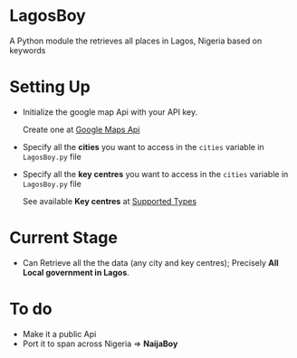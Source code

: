 # LagosBoy
A Python module the retrieves all places in Lagos, Nigeria based on keywords

# Setting Up
* Initialize the google map Api with your API key.

  Create one at [Google Maps Api](https://developers.google.com/maps/documentation/javascript/get-api-key)
* Specify all the **cities** you want to access in the `cities` variable in `LagosBoy.py` file
* Specify all the **key centres** you want to access in the `cities` variable in `LagosBoy.py` file
  
  See available **Key centres** at [Supported Types](https://developers.google.com/places/supported_types)
  
# Current Stage
* Can Retrieve all the the data (any city and key centres); Precisely **All Local government in Lagos**.

# To do
* Make it a public Api
* Port it to span across Nigeria => **NaijaBoy**
